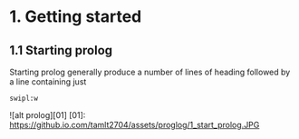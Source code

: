 # 1. Getting started
## 1.1 Starting prolog

Starting prolog generally produce a number of lines of heading followed by a
line containing just

```shell
swipl:w
```

![alt prolog][01]
[01]: https://github.io.com/tamlt2704/assets/proglog/1_start_prolog.JPG
